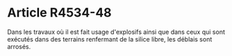# Article R4534-48

  
Dans les travaux où il est fait usage d'explosifs ainsi que dans ceux qui sont exécutés dans des terrains renfermant de la silice libre, les déblais sont arrosés.